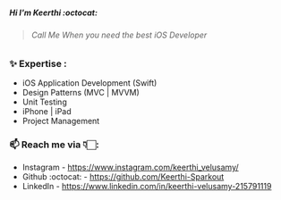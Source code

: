 ##### Hi I'm Keerthi :octocat: 

> ###### Call Me When you need the best iOS Developer  

### :sparkles: Expertise :

* iOS Application Development (Swift)
* Design Patterns (MVC | MVVM)
* Unit Testing
* iPhone | iPad
* Project Management

### 📫 Reach me via 👇🏻: 

* Instagram - https://www.instagram.com/keerthi_velusamy/
* Github :octocat: - https://github.com/Keerthi-Sparkout
* LinkedIn - https://www.linkedin.com/in/keerthi-velusamy-215791119
